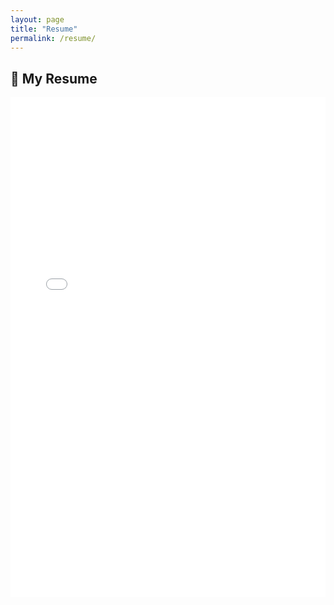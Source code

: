 ```yaml
---
layout: page
title: "Resume"
permalink: /resume/
---
```


## 📄 My Resume

<iframe src="/assets/sidra_resume.pdf" width="100%" height="800px" style="border: none;">
  This browser does not support PDFs. Please download the PDF to view it:<br>
  <a href="/assets/sidra_resume.pdf">Download Resume (PDF)</a>
</iframe>

